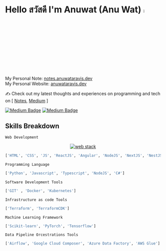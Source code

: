 # Hello สวัสดี I'm Anuwat (Anu Wat) <img src="https://media.giphy.com/media/hvRJCLFzcasrR4ia7z/giphy.gif" width="5%">

My Personal Note: [notes.anuwataravis.dev](https://notes.anuwataravis.dev/)  
My Personal Website: [anuwataravis.dev](https://anuwataravis.dev/)

:writing_hand: Check out my latest thoughts and experiences on programming and tech on
[
[Notes](https://notes.anuwataravis.dev/),
 [Medium](https://medium.com/@anuwataravis)
]

[![Medium Badge](https://img.shields.io/badge/-Medium-050a30?style=flat-square&logo=Medium&logoColor=white)](https://medium.com/@anuwataravis/)
[![Medium Badge](https://img.shields.io/badge/LinkedIn-0077B5?style=flat-square&logo=linkedin&logoColor=white)](https://www.linkedin.com/in/anuwataravis/)


## Skills Breakdown 
```Web Development```
<p align="center">
  <a href="https://github.com/anuwatavis">
   <img src="webstack.png" alt="web stack">
  </a>
</p>

```python
['HTML', 'CSS', 'JS', 'ReactJS', 'Angular', 'NodeJS', 'NextJS', 'NestJS', 'FastAPI', 'Flask', 'GIN']
```

```Programming Language```
```python
['Python', 'Javascript', 'Typescript', 'NodeJS', 'C#']
```

```Software Development Tools```
```python
['GIT' , 'Docker', 'Kubernetes']
```

```Infrastructure as code Tools```
```python
['Terraform', 'TerraformCDK']
```

```Machine Learning Framework```
 ```python
['Scikit-learn', 'PyTorch', 'Tensorflow']
```

```Data Pipeline Orcestrations Tools```
```python
['Airflow', 'Google Cloud Composer', 'Azure Data Factory', 'AWS Glue']
```
